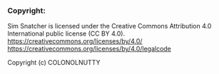 
### Copyright:

Sim Snatcher is licensed under the Creative Commons Attribution 4.0 International public license (CC BY 4.0).
https://creativecommons.org/licenses/by/4.0/
https://creativecommons.org/licenses/by/4.0/legalcode

Copyright (c) COLONOLNUTTY